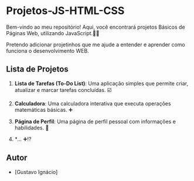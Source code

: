 # Projetos-JS-HTML-CSS
Bem-vindo ao meu repositório! Aqui, você encontrará projetos Básicos de Páginas Web, utilizando JavaScript.👨‍💻

Pretendo adicionar projetinhos que me ajude a entender e aprender como funciona o desenvolvimento WEB.

## Lista de Projetos

1. **Lista de Tarefas (To-Do List)**: Uma aplicação simples que permite criar, atualizar e marcar tarefas concluídas. ☑️

2. **Calculadora**: Uma calculadora interativa que executa operações matemáticas básicas. ➕

3. **Página de Perfil**: Uma página de perfil pessoal com informações e habilidades. 🧔

4. **...* ➕⁉️

## Autor
- [Gustavo Ignácio]
